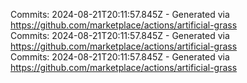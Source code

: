 Commits: 2024-08-21T20:11:57.845Z - Generated via https://github.com/marketplace/actions/artificial-grass
<br>
Commits: 2024-08-21T20:11:57.845Z - Generated via https://github.com/marketplace/actions/artificial-grass
<br>
Commits: 2024-08-21T20:11:57.845Z - Generated via https://github.com/marketplace/actions/artificial-grass
<br>
